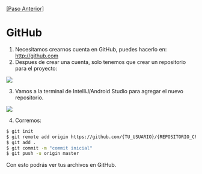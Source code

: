 [new_repository]: http://image.prntscr.com/image/f097e386eca54e1e9d8ab3ad7665c25e.png
[imagen2]: http://image.prntscr.com/image/4dfc027a75d04777ade54fe8878432a8.png

[\[Paso Anterior\]](03_main_layout.md)

# GitHub

1. Necesitamos crearnos cuenta en GitHub, puedes hacerlo en: http://github.com
2. Despues de crear una cuenta, solo tenemos que crear un repositorio para el
proyecto:

![][new_repository]

3. Vamos a la terminal de IntelliJ/Android Studio para agregar el nuevo repositorio.

![][imagen2]

4. Corremos:
```bash
$ git init
$ git remote add origin https://github.com/{TU_USUARIO}/{REPOSITORIO_CREADO}.git
$ git add .
$ git commit -m "commit inicial"
$ git push -u origin master
```

Con esto podrás ver tus archivos en GitHub.
